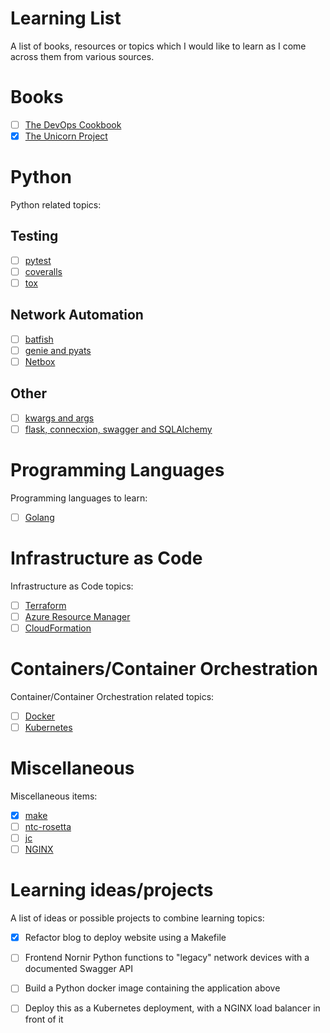 # Learning List
A list of books, resources or topics which I would like to learn as I come across them from various sources.

# Books
- [ ] [The DevOps Cookbook](https://www.amazon.com/DevOps-Handbook-World-Class-Reliability-Organizations/dp/1942788002/ref=sr_1_1?keywords=devops+cookbook&qid=1576982528&s=books&sr=1-1)
- [x] [The Unicorn Project](https://www.amazon.com/Unicorn-Project-Developers-Disruption-Thriving/dp/B0812C82T9/ref=sr_1_1?crid=1Y5WI96YD87LI&keywords=the+unicorn+project&qid=1576982586&s=books&sprefix=the+unicor%2Cstripbooks-intl-ship%2C355&sr=1-1)

# Python
Python related topics:
## Testing
- [ ] [pytest](https://docs.pytest.org/en/latest/)
- [ ] [coveralls](https://docs.coveralls.io/about-coveralls)
- [ ] [tox](https://tox.readthedocs.io/en/latest/)

## Network Automation
- [ ] [batfish](https://github.com/batfish/pybatfish)
- [ ] [genie and pyats](https://developer.cisco.com/pyats/)
- [ ] [Netbox](https://netbox.readthedocs.io/en/stable/)

## Other
- [ ] [kwargs and args](https://realpython.com/python-kwargs-and-args/)
- [ ] [flask, connecxion, swagger and SQLAlchemy](https://realpython.com/flask-connexion-rest-api/)

# Programming Languages
Programming languages to learn:
 - [ ] [Golang](https://golang.org/doc/code.html)
 
 # Infrastructure as Code
 Infrastructure as Code topics:
 - [ ] [Terraform](https://www.terraform.io/docs/cloud/getting-started/index.html)
 - [ ] [Azure Resource Manager](https://docs.microsoft.com/en-us/azure/azure-resource-manager/resource-group-overview)
 - [ ] [CloudFormation](https://aws.amazon.com/cloudformation/)

# Containers/Container Orchestration
Container/Container Orchestration related topics:
- [ ] [Docker](https://acloud.guru/learn/docker-devops-from-development-to-production)
- [ ] [Kubernetes](https://learn.acloud.guru/course/kubernetes-deep-dive/dashboard)

# Miscellaneous
Miscellaneous items:
- [x] [make](https://www.gnu.org/software/make/manual/make.html)
- [ ] [ntc-rosetta](https://github.com/networktocode/ntc-rosetta)
- [ ] [jc](https://github.com/kellyjonbrazil/jc)
- [ ] [NGINX](https://nginx.org/en/docs/install.html)

# Learning ideas/projects

A list of ideas or possible projects to combine learning topics:
- [x] Refactor blog to deploy website using a Makefile
- [ ] Frontend Nornir Python functions to "legacy" network devices with a documented Swagger API
- [ ] Build a Python docker image containing the application above
- [ ] Deploy this as a Kubernetes deployment, with a NGINX load balancer in front of it


